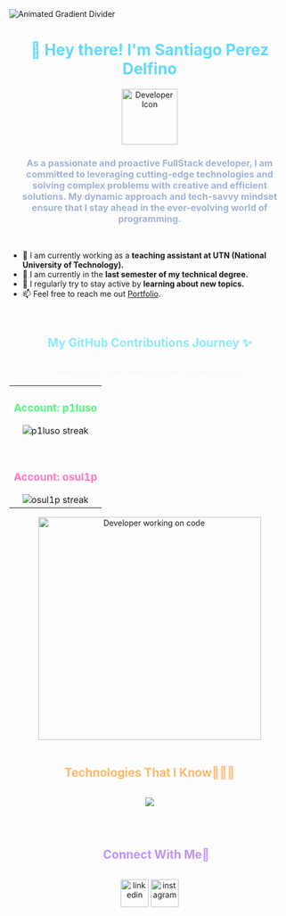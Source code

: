 <img src="https://user-images.githubusercontent.com/73097560/115834477-dbab4500-a447-11eb-908a-139a6edaec5c.gif" alt="Animated Gradient Divider">

<div align="center">
  <summary><h1 style="display: inline-block; color: #61DAFB;">👋 Hey there! I'm Santiago Perez Delfino</h1></summary>
</div>

<div align="center">
  <img  src="https://cdn-icons-png.flaticon.com/512/560/560277.png"
        alt="Developer Icon" height="100" width="100" />
</div>

<div align="center">
  <summary><h3 style="display: inline-block; color: #A0B3D6;">As a passionate and proactive FullStack developer, I am committed to leveraging cutting-edge technologies and solving complex problems with creative and efficient solutions. My dynamic approach and tech-savvy mindset ensure that I stay ahead in the ever-evolving world of programming.</h3></summary>
</div>

<br>

- 🔭 I am currently working as a **teaching assistant at UTN (National University of Technology).**
- 🌱 I am currently in the **last semester of my technical degree.**
- 📝 I regularly try to stay active by **learning about new topics.**
- 📫 Feel free to reach me out <a href="https://www.santiagoperezdelfino.com" target="_blank" rel="noopener noreferrer">Portfolio</a>.

<br>

<div align="center">
  <summary><h2 style="display: inline-block; color: #8BE9FD;">My GitHub Contributions Journey ✨</h2></summary>
  <p style="color: #F8F8F2;">Keeping the code flowing across my workspaces!</p>
</div>

<p align="center">
  <table align="center">
    <tr border="none">
      <td width="100%" align="center">
        <h3 style="color: #50FA7B;">Account: p1luso</h3>
        <img  title="🔥 Get streak stats for your profile at git.io/streak-stats" alt="p1luso streak" src="https://github-readme-streak-stats.herokuapp.com/?user=p1luso&theme=dark&hide_border=false&stroke=000000&background=0D1117&ring=50FA7B&fire=50FA7B&currStreakLabel=BD93F9" />
      </td>
    </tr>
    <tr><td height="30"></td></tr>
    <tr border="none">
      <td width="100%" align="center">
        <h3 style="color: #FF79C6;">Account: osul1p</h3>
        <img  title="🔥 Get streak stats for your profile at git.io/streak-stats" alt="osul1p streak" src="https://github-readme-streak-stats.herokuapp.com/?user=osul1p&theme=dark&hide_border=false&stroke=000000&background=0D1117&ring=FF79C6&fire=FF79C6&currStreakLabel=BD93F9" />
      </td>
    </tr>
  </table>
</p>

<div align="center">
  <img src="https://raw.githubusercontent.com/halfrost/halfrost/master/img/coding.gif" alt="Developer working on code" width="400"/>
</div>

<br>

<div align="center">
  <summary><h2 style="display: inline-block; color: #FFB86C;">Technologies That I Know👨🏻‍💻</h2></summary>
</div>
<p align="center">
  <a href="https://skillicons.dev">
    <img src="https://skillicons.dev/icons?i=cs,cpp,c,py,html,css,js,ts,react,firebase,mysql,git,github,vscode,visualstudio,eclipse,dotnet,postman,discord,figma,linux&perline=14" />
  </a>
</p>

<br>

<div id="user-content-toc">
  <ul align="center">
    <summary><h2 style="display: inline-block; color: #BD93F9;">Connect With Me🤝</h2></summary>
  </ul>
</div>

<p align="center">
<a href="https://www.linkedin.com/in/santiagoperezdelfino/" target="blank"><img align="center" src="https://user-images.githubusercontent.com/88904952/234979284-68c11d7f-1acc-4f0c-ac78-044e1037d7b0.png" alt="linkedin" height="50" width="50" /></a>
<a href="https://www.instagram.com/saantipeerez/" target="blank"><img align="center" src="https://user-images.githubusercontent.com/88904952/234981169-2dd1e58f-4b7e-468c-8213-034ba62156c3.png" alt="instagram" height="50" width="50" /></a>
</p>

<br>



